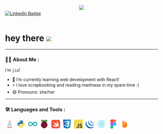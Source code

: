 <div id="header" align="center">
  <img src="https://i.pinimg.com/originals/9c/08/c0/9c08c09ff291829ee19eb04e08049b43.gif" width="500"/>
</div>

<div id="badges">
    <a href="https://www.linkedin.com/in/yi-jia-huang/">
        <img src="https://img.shields.io/badge/LinkedIn-blue?style=for-the-badge&logo=linkedin&logoColor=white" alt="LinkedIn Badge"/>
    </a>
</div>
<img src="https://komarev.com/ghpvc/?username=jiahjiah&style=flat-square&color=blue" alt=""/>

<h1>
  hey there
  <img src="https://media.giphy.com/media/hvRJCLFzcasrR4ia7z/giphy.gif" width="30px"/>
</h1>

---

### :woman_technologist: About Me :

i'm `jia`!
- 🌱 I’m currently learning web development with React!
- ⚡ I love scrapbooking and reading manhwas in my spare time :)
- 😄 Pronouns: she/her

<!--
- 🔭 I’m currently working on ...
- 👯 I’m looking to collaborate on ...
- 🤔 I’m looking for help with ...
- 💬 Ask me about ...
- 📫 How to reach me: ...
-->
---

### :hammer_and_wrench: Languages and Tools :

<div>
  <img src="https://github.com/devicons/devicon/blob/master/icons/java/java-original-wordmark.svg" title="Java" alt="Java" width="30" height="30"/>&nbsp;
  <img src="https://github.com/devicons/devicon/blob/master/icons/python/python-original.svg" title="Python" alt="Python" width="30" height="30"/>&nbsp;
  <img src="https://github.com/devicons/devicon/blob/master/icons/arduino/arduino-original.svg" title="Arduino" alt="Java" width="30" height="30"/>&nbsp;
  <img src="https://github.com/devicons/devicon/blob/master/icons/raspberrypi/raspberrypi-original.svg" title="Arduino" alt="Java" width="30" height="30"/>&nbsp;
  <img src="https://github.com/devicons/devicon/blob/master/icons/swift/swift-original.svg" title="Swift" alt="Swift" width="30" height="30"/>&nbsp;
  <img src="https://github.com/devicons/devicon/blob/master/icons/css3/css3-original.svg" title="CSS" alt="CSS" width="30" height="30"/>&nbsp;
    <img src="https://github.com/devicons/devicon/blob/master/icons/javascript/javascript-original.svg" title="Javascript" alt="Javascript" width="30" height="30"/>&nbsp;
    <img src="https://github.com/devicons/devicon/blob/master/icons/jquery/jquery-original.svg" title="JQuery" alt="JQuery" width="30" height="30"/>&nbsp;
      <img src="https://github.com/devicons/devicon/blob/master/icons/react/react-original.svg" title="React" alt="React" width="30" height="30"/>&nbsp;
  <img src="https://github.com/devicons/devicon/blob/master/icons/figma/figma-original.svg" title="Figma" alt="Figma" width="30" height="30"/>&nbsp;
  <img src="https://github.com/devicons/devicon/blob/master/icons/firebase/firebase-plain.svg" title="Firebase" alt="Firebase" width="30" height="30"/>&nbsp;
</div>

